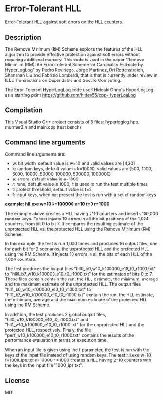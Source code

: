# Error-Tolerant HLL
Error-Tolerant HLL against soft errors on the HLL counters.

## Description
The Remove Minimum (RM) Scheme exploits the features of the HLL algorithm to provide effective protection against soft errors without
requiring additional memory. This code is used in the paper "Remove Minimum (RM): An Error-Tolerant Scheme for Cardinality Estimate by HyperLogLog" by Pedro Reviriego, Jorge Martinez, Ori Rottenstreich, Shanshan Liu and Fabrizio Lombardi, that is that is currently under review in IEEE Transactions on Dependable and Secure Computing.

The Error-Tolerant HyperLogLog code used Hideaki Ohno's HyperLogLog as a starting point https://github.com/hideo55/cpp-HyperLogLog

## Compilation
This Visual Studio C++ project consists of 3 files: hyperloglog.hpp, murmur3.h and main.cpp (test bench)

## Command line arguments
Command line arguments are:

- w: bit width, default value is w=10 and valid values are [4,30]
- k: random keys, default value is k=10000, valid values are {500, 1000, 5000, 10000, 50000, 100000, 500000, 1000000}
- e: errors, default value is e=1000
- r: runs, default value is 1000, it is used to run the test multiple times
- t: protect threshold, default value is t=2
- f: input keys, when not present the test is run with a set of random keys

**example: hll.exe w=10 k=100000 e=10 t=0 r=1000**

The example above creates a HLL having 2^10 counters and inserts 100,000 random keys. Te test injects 10 errors in all the bit positions of the 1,024 counters, from bit 0 to bit 7. It compares the resulting estimate of the unprotected HLL vs. the protected HLL using the Remove Minimum (RM) Scheme.

In this example, the test is run 1,000 times and produces 16 output files, one for each bit for 2 scenarios, the unprotected HLL and the protected HLL using the RM Scheme. It injects 10 errors in all the bits of each HLL of the 1,024 counters. 

The test produces the output files "hll0_b0_w10_k100000_e10_t0_r1000.txt" to "hll0_b7_w10_k100000_e10_t0_r1000.txt" for the estimates of bits 0 to 7. These files contain contain the run, the HLL estimate, the minimum, average and the maximum estimate of the unprotected HLL. The output files "hll1_b0_w10_k100000_e10_t0_r1000.txt" to "hll1_b7_w10_k100000_e10_t0_r1000.txt" contain the run, the HLL estimate, the minimum, average and the maximum estimate of the protected HLL using the RM Scheme.

In addition, the test produces 2 global output files, "hll0_w10_k100000_e10_t0_r1000.txt" and "hll1_w10_k100000_e10_t0_r1000.txt" for the unprotected HLL and the protected HLL, respectively. Finaly, the file "perf_w10_k100000_e10_t0_r1000.txt" contains the results of the performance evaluation in terms of execution time.

When an input file is given using the f parameter, the test is run with the keys of the input file instead of using random keys. The test hll.exe w=10 f=1000_ips.txt e=10000 r =1000 creates a HLL having 2^10 counters with the keys in the input file "1000_ips.txt".

## License

MIT
